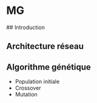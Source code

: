 # MG

## Introduction

## Architecture réseau

## Algorithme génétique

- Population initiale
- Crossover
- Mutation
